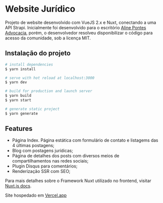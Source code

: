 # Website Jurídico
Projeto de website desenvolvido com VueJS 2.x e Nuxt, conectando a uma API Strapi. Inicialmente foi desenvolvido para o escritório [Aline Pontes Advocacia](https://www.alinepontes.adv.br), porém, o desenvolvedor resolveu disponibilizar o código para acesso da comunidade, sob a licença MIT.

## Instalação do projeto

```bash
# install dependencies
$ yarn install

# serve with hot reload at localhost:3000
$ yarn dev

# build for production and launch server
$ yarn build
$ yarn start

# generate static project
$ yarn generate
```

## Features
- Página Index. Página estática com formulário de contato e listagems das 4 últimas postagens;
- Blog com postagens jurídicas;
- Página de detalhes dos posts com diversos meios de compartilhamentos nas redes sociais;
- Plugin Disqus para comentários;
- Renderização SSR com SEO;

Para mais detalhes sobre o Framework Nuxt utilizado no frontend, visitar [Nuxt.js docs](https://nuxtjs.org).

Site hospedado em [Vercel.app](https://www.vercel.com)

